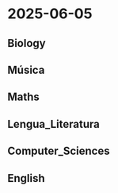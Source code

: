 # 2025-06-05 <!-- markmap: foldAll -->

## Biology

## Música

## Maths

## Lengua_Literatura

## Computer_Sciences

## English

